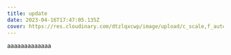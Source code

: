 ```yaml
---
title: update
date: 2023-04-16T17:47:05.135Z
cover: https://res.cloudinary.com/dtzlqxcwp/image/upload/c_scale,f_auto,q_auto,w_760/v1631096351/sample.jpg
---
```

a﻿aaaaaaaaaaaa